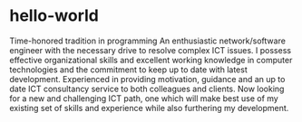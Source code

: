 # hello-world
Time-honored tradition in programming
An enthusiastic network/software engineer with the necessary drive to resolve complex ICT issues. I possess effective organizational skills and excellent working knowledge in computer technologies and the commitment to keep up to date with latest development. Experienced in providing motivation, guidance and an up to date ICT consultancy service to both colleagues and clients. Now looking for a new and challenging ICT path, one which will make best use of my existing set of skills and experience while also furthering my development.
